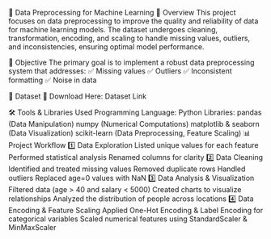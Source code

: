 🚀 Data Preprocessing for Machine Learning
📌 Overview
This project focuses on data preprocessing to improve the quality and reliability of data for machine learning models. The dataset undergoes cleaning, transformation, encoding, and scaling to handle missing values, outliers, and inconsistencies, ensuring optimal model performance.

🎯 Objective
The primary goal is to implement a robust data preprocessing system that addresses:
✅ Missing values
✅ Outliers
✅ Inconsistent formatting
✅ Noise in data

📂 Dataset
🔹 Download Here: Dataset Link

🛠️ Tools & Libraries Used
Programming Language: Python
Libraries:
pandas (Data Manipulation)
numpy (Numerical Computations)
matplotlib & seaborn (Data Visualization)
scikit-learn (Data Preprocessing, Feature Scaling)
📊 Project Workflow
1️⃣ Data Exploration
Listed unique values for each feature
Performed statistical analysis
Renamed columns for clarity
2️⃣ Data Cleaning
Identified and treated missing values
Removed duplicate rows
Handled outliers
Replaced age=0 values with NaN
3️⃣ Data Analysis & Visualization
Filtered data (age > 40 and salary < 5000)
Created charts to visualize relationships
Analyzed the distribution of people across locations
4️⃣ Data Encoding & Feature Scaling
Applied One-Hot Encoding & Label Encoding for categorical variables
Scaled numerical features using StandardScaler & MinMaxScaler
